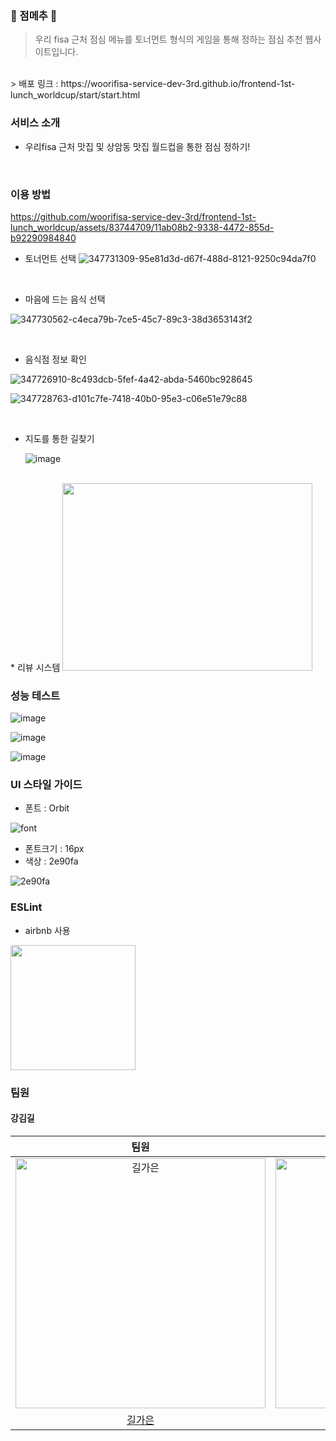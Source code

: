 ### 🍙 점메추 🍙
> 우리 fisa 근처 점심 메뉴를 토너먼트 형식의 게임을 통해 정하는 점심 추천 웹사이트입니다.
<br/>
> 배포 링크 : https://woorifisa-service-dev-3rd.github.io/frontend-1st-lunch_worldcup/start/start.html

### 서비스 소개
* 우리fisa 근처 맛집 및 상암동 맛집 월드컵을 통한 점심 정하기!
<br/>

### 이용 방법

https://github.com/woorifisa-service-dev-3rd/frontend-1st-lunch_worldcup/assets/83744709/11ab08b2-9338-4472-855d-b92290984840


* 토너먼트 선택
![347731309-95e81d3d-d67f-488d-8121-9250c94da7f0](https://github.com/woorifisa-service-dev-3rd/frontend-1st-lunch_worldcup/assets/127599615/8c16d531-3394-400a-afc4-2e40ac1d32a3)

   
 

  <br/>
* 마음에 드는 음식 선택

![347730562-c4eca79b-7ce5-45c7-89c3-38d3653143f2](https://github.com/woorifisa-service-dev-3rd/frontend-1st-lunch_worldcup/assets/127599615/cc1fb053-ecf5-4829-bace-105570d76e89)


<br/>
  
* 음식점 정보 확인
  
![347726910-8c493dcb-5fef-4a42-abda-5460bc928645](https://github.com/woorifisa-service-dev-3rd/frontend-1st-lunch_worldcup/assets/127599615/d3b5ae4d-35fe-4755-b2dd-f5621146904d)

![347728763-d101c7fe-7418-40b0-95e3-c06e51e79c88](https://github.com/woorifisa-service-dev-3rd/frontend-1st-lunch_worldcup/assets/127599615/424a3e5d-9cfe-4587-ae4b-5339bd000872)



<br/>

* 지도를 통한 길찾기

   ![image](https://github.com/woorifisa-service-dev-3rd/frontend-1st-lunch_worldcup/assets/122997638/0418c3b7-b2e6-49d3-9cb5-65894145b3f2)
<br/>
* 리뷰 시스템

   <img src="https://github.com/woorifisa-service-dev-3rd/frontend-1st-lunch_worldcup/assets/122997638/2e8db67a-ec47-4498-b3e0-6ff994c5618f" width="400" height="300"/>


<br/>

### 성능 테스트

![image](https://github.com/woorifisa-service-dev-3rd/frontend-1st-lunch_worldcup/assets/122997638/12783372-b5bd-4a54-a3d9-2514467e2281)


![image](https://github.com/woorifisa-service-dev-3rd/frontend-1st-lunch_worldcup/assets/122997638/de9cc8fe-80e5-453e-83ed-ff2fb864afa9)


![image](https://github.com/woorifisa-service-dev-3rd/frontend-1st-lunch_worldcup/assets/122997638/d9b00983-075a-4348-816b-472bd538a963)



### UI 스타일 가이드  
- 폰트 : Orbit

![font](https://github.com/woorifisa-service-dev-3rd/frontend-1st-lunch_worldcup/assets/127599615/8edf4933-68ba-4def-b07f-168d0884f830)

- 폰트크기 : 16px
- 색상 : 2e90fa

![2e90fa](https://github.com/woorifisa-service-dev-3rd/frontend-1st-lunch_worldcup/assets/127599615/bf0cbcfd-2212-45bb-9097-304688981635)

### ESLint
- airbnb 사용
<img src = 'https://i.namu.wiki/i/IN-iF1Y_Pf_FVLofhbLhffyDgvqE2qde5d2PFa5a8d9tbvLbGJAwVn_QIPr6QyjYk-rAQz7bA5TRbFDTrrLGik_y8CRlhkGWLZBbrZRNMIN5yrDTQJcLtj7l7Asaeaof3s3Hu409YfZ_ERs5Sv5kpA.svg' width=200px/>

### 팀원

#### 강김길
| 팀원 | 팀원 | 팀원 |
| :-----: | :-----: | :------: |
| <img src="https://avatars.githubusercontent.com/u/83744709?v=4" width=400px alt="길가은"/> | <img src="https://avatars.githubusercontent.com/u/122997638?v=4" width=400px alt="강세필"/> | <img src="https://avatars.githubusercontent.com/u/127599615?v=4" width=400px alt="김민지"/> |
[길가은](https://github.com/rlfrkdms1)| [강세필](https://github.com/ksp0814) | [김민지](https://github.com/min20ta)
